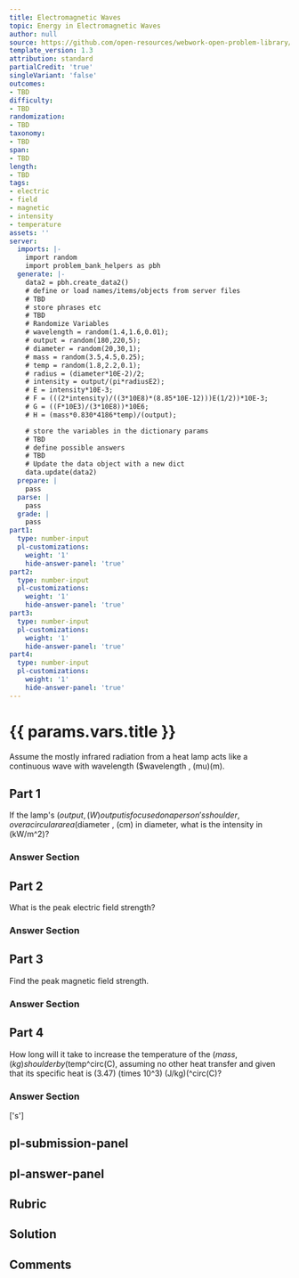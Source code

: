 ```yaml
---
title: Electromagnetic Waves
topic: Energy in Electromagnetic Waves
author: null
source: https://github.com/open-resources/webwork-open-problem-library/tree/master/Contrib/BrockPhysics/College_Physics_Urone/24.Electromagnetic_Waves/24-04.Energy_in_Electromagnetic_Waves/NU_U17_24_04_013.pg
template_version: 1.3
attribution: standard
partialCredit: 'true'
singleVariant: 'false'
outcomes:
- TBD
difficulty:
- TBD
randomization:
- TBD
taxonomy:
- TBD
span:
- TBD
length:
- TBD
tags:
- electric
- field
- magnetic
- intensity
- temperature
assets: ''
server:
  imports: |-
    import random
    import problem_bank_helpers as pbh
  generate: |-
    data2 = pbh.create_data2()
    # define or load names/items/objects from server files
    # TBD
    # store phrases etc
    # TBD
    # Randomize Variables
    # wavelength = random(1.4,1.6,0.01);
    # output = random(180,220,5);
    # diameter = random(20,30,1);
    # mass = random(3.5,4.5,0.25);
    # temp = random(1.8,2.2,0.1);
    # radius = (diameter*10E-2)/2;
    # intensity = output/(pi*radiusE2);
    # E = intensity*10E-3;
    # F = (((2*intensity)/((3*10E8)*(8.85*10E-12)))E(1/2))*10E-3;
    # G = ((F*10E3)/(3*10E8))*10E6;
    # H = (mass*0.830*4186*temp)/(output);

    # store the variables in the dictionary params
    # TBD
    # define possible answers
    # TBD
    # Update the data object with a new dict
    data.update(data2)
  prepare: |
    pass
  parse: |
    pass
  grade: |
    pass
part1:
  type: number-input
  pl-customizations:
    weight: '1'
    hide-answer-panel: 'true'
part2:
  type: number-input
  pl-customizations:
    weight: '1'
    hide-answer-panel: 'true'
part3:
  type: number-input
  pl-customizations:
    weight: '1'
    hide-answer-panel: 'true'
part4:
  type: number-input
  pl-customizations:
    weight: '1'
    hide-answer-panel: 'true'
---
```


# {{ params.vars.title }} 


Assume the mostly infrared radiation from a heat lamp acts like a continuous wave with wavelength ($wavelength , (mu)(m).

## Part 1 
If the lamp's ($output , (W) output is focused on a person's shoulder, over a circular area ($diameter , (cm) in diameter, what is the intensity in (kW/m^2)? 


 ### Answer Section

## Part 2 
What is the peak electric field strength? 


 ### Answer Section

## Part 3 
Find the peak magnetic field strength. 


 ### Answer Section

## Part 4 
How long will it take to increase the temperature of the ($mass , (kg) shoulder by ($temp^circ(C), assuming no other heat transfer and given that its specific heat is (3.47) (times 10^3) (J/kg)(^circ(C)? 


 ### Answer Section
['s']

## pl-submission-panel 


## pl-answer-panel 


## Rubric 


## Solution 


## Comments 


